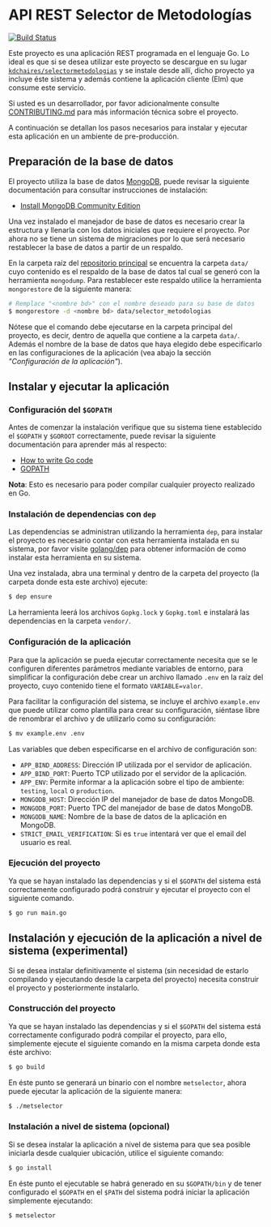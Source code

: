 # API REST Selector de Metodologías

[![Build Status](https://travis-ci.org/kdchaires/selectormetodologias/api.svg?branch=master)](https://travis-ci.org/kdchaires/selectormetodologias/api)

Este proyecto es una aplicación REST programada en el lenguaje Go. Lo ideal es
que si se desea utilizar este proyecto se descargue en su lugar
[`kdchaires/selectormetodologias`](https://github.com/kdchaires/selectormetodologias)
y se instale desde allí, dicho proyecto ya incluye éste sistema y además
contiene la aplicación cliente (Elm) que consume este servicio.

Si usted es un desarrollador, por favor adicionalmente consulte
[CONTRIBUTING.md](/CONTRIBUTING.md) para más información técnica sobre el
proyecto.

A continuación se detallan los pasos necesarios para instalar y ejecutar esta
aplicación en un ambiente de pre-producción.


## Preparación de la base de datos

El proyecto utiliza la base de datos [MongoDB](https://docs.mongodb.com/), puede
revisar la siguiente documentación para consultar instrucciones de instalación:

- [Install MongoDB Community Edition](https://docs.mongodb.com/manual/administration/install-community/)

Una vez instalado el manejador de base de datos es necesario crear la estructura
y llenarla con los datos iniciales que requiere el proyecto. Por ahora no se
tiene un sistema de migraciones por lo que será necesario restablecer la base de
datos a partir de un respaldo.

En la carpeta raíz del [repositorio
principal](https://github.com/kdchaires/selectormetodologias) se encuentra la
carpeta `data/` cuyo contenido es el respaldo de la base de datos tal cual se
generó con la herramienta `mongodump`. Para restablecer este respaldo utilice
la herramienta `mongorestore` de la siguiente manera:

```sh
# Remplace "<nombre bd>" con el nombre deseado para su base de datos
$ mongorestore -d <nombre bd> data/selector_metodologias
```

Nótese que el comando debe ejecutarse en la carpeta principal del proyecto, es
decir, dentro de aquella que contiene a la carpeta `data/`. Además el nombre de
la base de datos que haya elegido debe especificarlo en las configuraciones de
la aplicación (vea abajo la sección _"Configuración de la aplicación"_).

## Instalar y ejecutar la aplicación

### Configuración del `$GOPATH`

Antes de comenzar la instalación verifique que su sistema tiene establecido el
`$GOPATH` y `$GOROOT` correctamente, puede revisar la siguiente documentación
para aprender más al respecto:

- [How to write Go code](https://golang.org/doc/code.html#GOPATH)
- [GOPATH](https://github.com/golang/go/wiki/GOPATH)

**Nota**: Esto es necesario para poder compilar cualquier proyecto realizado en
Go.


### Instalación de dependencias con `dep`

Las dependencias se administran utilizando la herramienta `dep`, para instalar
el proyecto es necesario contar con esta herramienta instalada en su sistema,
por favor visite [golang/dep](https://github.com/golang/dep) para obtener
información de como instalar esta herramienta en su sistema.

Una vez instalada, abra una terminal y dentro de la carpeta del proyecto (la
carpeta donde esta este archivo) ejecute:

``` sh
$ dep ensure
```

La herramienta leerá los archivos `Gopkg.lock` y `Gopkg.toml` e instalará las
dependencias en la carpeta `vendor/`.


### Configuración de la aplicación

Para que la aplicación se pueda ejecutar correctamente necesita que se le
configuren diferentes parámetros mediante variables de entorno, para simplificar
la configuración debe crear un archivo llamado `.env` en la raíz del proyecto,
cuyo contenido tiene el formato `VARIABLE=valor`.

Para facilitar la configuración del sistema, se incluye el archivo `example.env`
que puede utilizar como plantilla para crear su configuración, siéntase libre de
renombrar el archivo y de utilizarlo como su configuración:

``` sh
$ mv example.env .env
```

Las variables que deben especificarse en el archivo de configuración son:

- `APP_BIND_ADDRESS`: Dirección IP utilizada por el servidor de aplicación.
- `APP_BIND_PORT`: Puerto TCP utilizado por el servidor de la aplicación.
- `APP_ENV`: Permite informar a la aplicación sobre el tipo de ambiente: `testing`, `local` o `production`.
- `MONGODB_HOST`: Dirección IP del manejador de base de datos MongoDB.
- `MONGODB_PORT`: Puerto TPC del manejador de base de datos MongoDB.
- `MONGODB_NAME`: Nombre de la base de datos de la aplicación en MongoDB.
- `STRICT_EMAIL_VERIFICATION`: Si es `true` intentará ver que el email del usuario es real.


### Ejecución del proyecto

Ya que se hayan instalado las dependencias y si el `$GOPATH` del sistema está
correctamente configurado podrá construir y ejecutar el proyecto con el
siguiente comando.

``` sh
$ go run main.go
```


## Instalación y ejecución de la aplicación a nivel de sistema (experimental)

Si se desea instalar definitivamente el sistema (sin necesidad de estarlo
compilando y ejecutando desde la carpeta del proyecto) necesita construir el
proyecto y posteriormente instalarlo.

### Construcción del proyecto

Ya que se hayan instalado las dependencias y si el `$GOPATH` del sistema está
correctamente configurado podrá compilar el proyecto, para ello, simplemente
ejecute el siguiente comando en la misma carpeta donde esta éste archivo:

``` sh
$ go build
```

En éste punto se generará un binario con el nombre `metselector`, ahora puede
ejecutar la aplicación de la siguiente manera:

``` sh
$ ./metselector
```

### Instalación a nivel de sistema (opcional)

Si se desea instalar la aplicación a nivel de sistema para que sea posible
iniciarla desde cualquier ubicación, utilice el siguiente comando:

``` sh
$ go install
```

En éste punto el ejecutable se habrá generado en su `$GOPATH/bin` y de tener
configurado el `$GOPATH` en el `$PATH` del sistema podrá iniciar la aplicación
simplemente ejecutando:

``` sh
$ metselector
```
